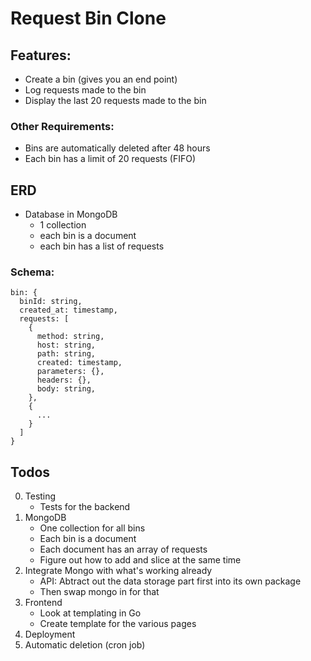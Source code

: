 # Request Bin Clone

## Features:
- Create a bin (gives you an end point)
- Log requests made to the bin
- Display the last 20 requests made to the bin

### Other Requirements:
- Bins are automatically deleted after 48 hours
- Each bin has a limit of 20 requests (FIFO)

## ERD

- Database in MongoDB
  - 1 collection
  - each bin is a document
  - each bin has a list of requests

### Schema:
```
bin: {
  binId: string,
  created_at: timestamp,
  requests: [
    {
      method: string,
      host: string,
      path: string,
      created: timestamp,
      parameters: {},
      headers: {},
      body: string,
    },
    {
      ...
    }
  ]
}
```



## Todos

0. Testing
   - Tests for the backend
1. MongoDB
   - One collection for all bins
   - Each bin is a document
   - Each document has an array of requests
   - Figure out how to add and slice at the same time
2. Integrate Mongo with what's working already
   - API: Abtract out the data storage part first into its own package
   - Then swap mongo in for that
3. Frontend
   - Look at templating in Go
   - Create template for the various pages
4. Deployment
5. Automatic deletion (cron job)
